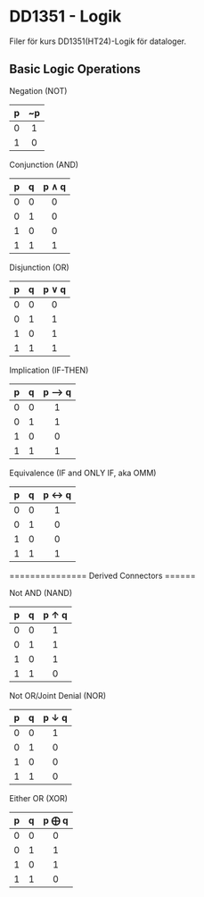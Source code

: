 # DD1351 - Logik

Filer för kurs DD1351(HT24)-Logik för dataloger.

## Basic Logic Operations

Negation (NOT)

|   p   |  ~p   |
| :---: | :---: |
|   0   |   1   |
|   1   |   0   |

Conjunction (AND)

|   p   |   q   | p ∧ q |
| :---: | :---: | :---: |
|   0   |   0   |   0   |
|   0   |   1   |   0   |
|   1   |   0   |   0   |
|   1   |   1   |   1   |

Disjunction (OR)

|   p   |   q   | p ∨ q |
| :---: | :---: | :---: |
|   0   |   0   |   0   |
|   0   |   1   |   1   |
|   1   |   0   |   1   |
|   1   |   1   |   1   |

Implication (IF-THEN)

|   p   |   q   | p ⟶ q |
| :---: | :---: | :---: |
|   0   |   0   |   1   |
|   0   |   1   |   1   |
|   1   |   0   |   0   |
|   1   |   1   |   1   |

Equivalence (IF and ONLY IF, aka OMM)

|   p   |   q   | p ↔ q |
| :---: | :---: | :---: |
|   0   |   0   |   1   |
|   0   |   1   |   0   |
|   1   |   0   |   0   |
|   1   |   1   |   1   |

=============== Derived Connectors ======

Not AND (NAND)

|   p   |   q   | p ↑ q |
| :---: | :---: | :---: |
|   0   |   0   |   1   |
|   0   |   1   |   1   |
|   1   |   0   |   1   |
|   1   |   1   |   0   |

Not OR/Joint Denial (NOR)

|   p   |   q   | p ↓ q |
| :---: | :---: | :---: |
|   0   |   0   |   1   |
|   0   |   1   |   0   |
|   1   |   0   |   0   |
|   1   |   1   |   0   |

Either OR (XOR)

|   p   |   q   | p ⨁ q |
| :---: | :---: | :---: |
|   0   |   0   |   0   |
|   0   |   1   |   1   |
|   1   |   0   |   1   |
|   1   |   1   |   0   |

